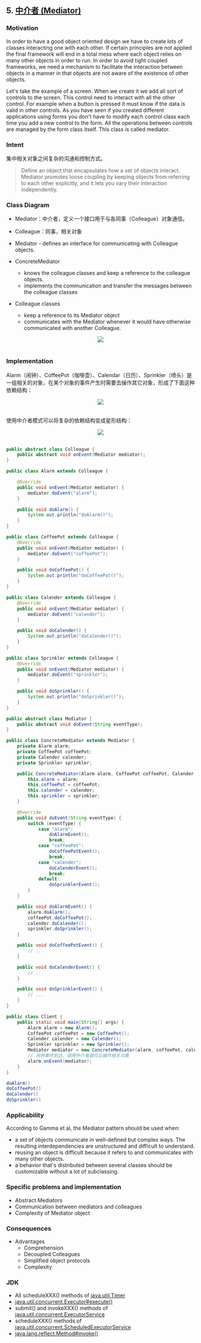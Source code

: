 ## 5. [中介者 (Mediator)](https://www.oodesign.com/mediator-pattern.html)

### Motivation

In order to have a good object oriented design we have to create lots of classes interacting one with each other. If certain principles are not applied the final framework will end in a total mess where each object relies on many other objects in order to run. In order to avoid tight coupled frameworks, we need a mechanism to facilitate the interaction between objects in a manner in that objects are not aware of the existence of other objects.

Let's take the example of a screen. When we create it we add all sort of controls to the screen. This control need to interact with all the other control. For example when a button is pressed it must know if the data is valid in other controls. As you have seen if you created different applications using forms you don't have to modify each control class each time you add a new control to the form. All the operations between controls are managed by the form class itself. This class is called mediator.


### Intent

集中相关对象之间复杂的沟通和控制方式。

> Define an object that encapsulates how a set of objects interact. Mediator promotes loose coupling by keeping objects from referring to each other explicitly, and it lets you vary their interaction independently.


### Class Diagram


- Mediator：中介者，定义一个接口用于与各同事（Colleague）对象通信。
- Colleague：同事，相关对象


- Mediator - defines an interface for communicating with Colleague objects.
- ConcreteMediator 
    - knows the colleague classes and keep a reference to the colleague objects.
    - implements the communication and transfer the messages between the colleague classes
- Colleague classes 
    - keep a reference to its Mediator object
    - communicates with the Mediator whenever it would have otherwise communicated with another Colleague.



<div align="center"> <img src="../assets/mediator_implementation.gif"/> </div><br>

### Implementation

Alarm（闹钟）、CoffeePot（咖啡壶）、Calendar（日历）、Sprinkler（喷头）是一组相关的对象，在某个对象的事件产生时需要去操作其它对象，形成了下面这种依赖结构：

<div align="center"> <img src="https://cs-notes-1256109796.cos.ap-guangzhou.myqcloud.com/82cfda3b-b53b-4c89-9fdb-26dd2db0cd02.jpg"/> </div><br>

使用中介者模式可以将复杂的依赖结构变成星形结构：

<div align="center"> <img src="https://cs-notes-1256109796.cos.ap-guangzhou.myqcloud.com/5359cbf5-5a79-4874-9b17-f23c53c2cb80.jpg"/> </div><br>

```java
public abstract class Colleague {
    public abstract void onEvent(Mediator mediator);
}
```

```java
public class Alarm extends Colleague {

    @Override
    public void onEvent(Mediator mediator) {
        mediator.doEvent("alarm");
    }

    public void doAlarm() {
        System.out.println("doAlarm()");
    }
}
```

```java
public class CoffeePot extends Colleague {
    @Override
    public void onEvent(Mediator mediator) {
        mediator.doEvent("coffeePot");
    }

    public void doCoffeePot() {
        System.out.println("doCoffeePot()");
    }
}
```

```java
public class Calender extends Colleague {
    @Override
    public void onEvent(Mediator mediator) {
        mediator.doEvent("calender");
    }

    public void doCalender() {
        System.out.println("doCalender()");
    }
}
```

```java
public class Sprinkler extends Colleague {
    @Override
    public void onEvent(Mediator mediator) {
        mediator.doEvent("sprinkler");
    }

    public void doSprinkler() {
        System.out.println("doSprinkler()");
    }
}
```

```java
public abstract class Mediator {
    public abstract void doEvent(String eventType);
}
```

```java
public class ConcreteMediator extends Mediator {
    private Alarm alarm;
    private CoffeePot coffeePot;
    private Calender calender;
    private Sprinkler sprinkler;

    public ConcreteMediator(Alarm alarm, CoffeePot coffeePot, Calender calender, Sprinkler sprinkler) {
        this.alarm = alarm;
        this.coffeePot = coffeePot;
        this.calender = calender;
        this.sprinkler = sprinkler;
    }

    @Override
    public void doEvent(String eventType) {
        switch (eventType) {
            case "alarm":
                doAlarmEvent();
                break;
            case "coffeePot":
                doCoffeePotEvent();
                break;
            case "calender":
                doCalenderEvent();
                break;
            default:
                doSprinklerEvent();
        }
    }

    public void doAlarmEvent() {
        alarm.doAlarm();
        coffeePot.doCoffeePot();
        calender.doCalender();
        sprinkler.doSprinkler();
    }

    public void doCoffeePotEvent() {
        // ...
    }

    public void doCalenderEvent() {
        // ...
    }

    public void doSprinklerEvent() {
        // ...
    }
}
```

```java
public class Client {
    public static void main(String[] args) {
        Alarm alarm = new Alarm();
        CoffeePot coffeePot = new CoffeePot();
        Calender calender = new Calender();
        Sprinkler sprinkler = new Sprinkler();
        Mediator mediator = new ConcreteMediator(alarm, coffeePot, calender, sprinkler);
        // 闹钟事件到达，调用中介者就可以操作相关对象
        alarm.onEvent(mediator);
    }
}
```

```java
doAlarm()
doCoffeePot()
doCalender()
doSprinkler()
```

### Applicability

According to Gamma et al, the Mediator pattern should be used when:

- a set of objects communicate in well-defined but complex ways. The resulting interdependencies are unstructured and difficult to understand.
- reusing an object is difficult because it refers to and communicates with many other objects.
- a behavior that's distributed between several classes should be customizable without a lot of subclassing.

### Specific problems and implementation

- Abstract Mediators
- Communication between mediators and colleagues
- Complexity of Mediator object


### Consequences

- Advantages
    - Comprehension
    - Decoupled Colleagues
    - Simplified object protocols
    - Complexity



### JDK

- All scheduleXXX() methods of [java.util.Timer](http://docs.oracle.com/javase/8/docs/api/java/util/Timer.html)
- [java.util.concurrent.Executor#execute()](http://docs.oracle.com/javase/8/docs/api/java/util/concurrent/Executor.html#execute-java.lang.Runnable-)
- submit() and invokeXXX() methods of [java.util.concurrent.ExecutorService](http://docs.oracle.com/javase/8/docs/api/java/util/concurrent/ExecutorService.html)
- scheduleXXX() methods of [java.util.concurrent.ScheduledExecutorService](http://docs.oracle.com/javase/8/docs/api/java/util/concurrent/ScheduledExecutorService.html)
- [java.lang.reflect.Method#invoke()](http://docs.oracle.com/javase/8/docs/api/java/lang/reflect/Method.html#invoke-java.lang.Object-java.lang.Object...-)
